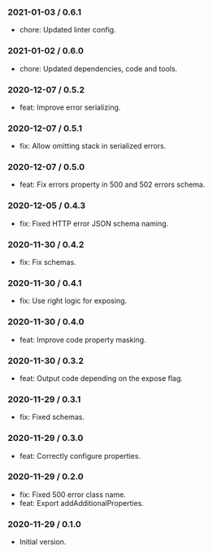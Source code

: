 ### 2021-01-03 / 0.6.1

- chore: Updated linter config.

### 2021-01-02 / 0.6.0

- chore: Updated dependencies, code and tools.

### 2020-12-07 / 0.5.2

- feat: Improve error serializing.

### 2020-12-07 / 0.5.1

- fix: Allow omitting stack in serialized errors.

### 2020-12-07 / 0.5.0

- feat: Fix errors property in 500 and 502 errors schema.

### 2020-12-05 / 0.4.3

- fix: Fixed HTTP error JSON schema naming.

### 2020-11-30 / 0.4.2

- fix: Fix schemas.

### 2020-11-30 / 0.4.1

- fix: Use right logic for exposing.

### 2020-11-30 / 0.4.0

- feat: Improve code property masking.

### 2020-11-30 / 0.3.2

- feat: Output code depending on the expose flag.

### 2020-11-29 / 0.3.1

- fix: Fixed schemas.

### 2020-11-29 / 0.3.0

- feat: Correctly configure properties.

### 2020-11-29 / 0.2.0

- fix: Fixed 500 error class name.
- feat: Export addAdditionalProperties.

### 2020-11-29 / 0.1.0

- Initial version.
